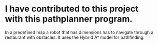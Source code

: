 # I have contributed to this project with this pathplanner program.

In a predefined map a robot that has dimensions has to navigate through a restaurant with obstacles. 
It uses the Hybrid A* model for pathfinding.